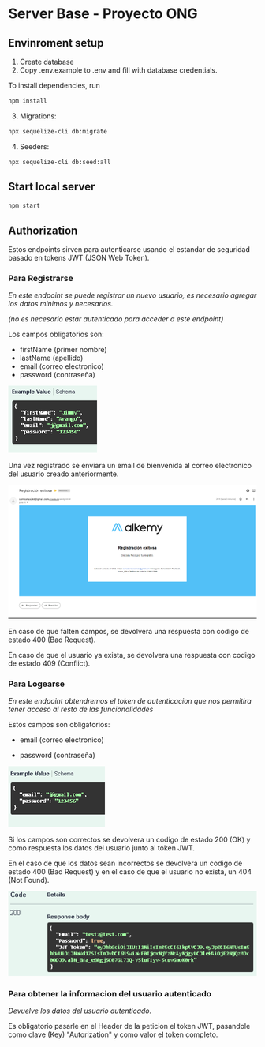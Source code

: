 # Server Base - Proyecto ONG

## Envinroment setup

1) Create database
2) Copy .env.example to .env and fill with database credentials.

To install dependencies, run
``` bash
npm install
```

3) Migrations:
``` bash
npx sequelize-cli db:migrate
```

4) Seeders:
``` bash
npx sequelize-cli db:seed:all
```

## Start local server

``` bash
npm start
```

## Authorization

Estos endpoints sirven para autenticarse usando el estandar de seguridad basado en tokens JWT (JSON Web Token).

### Para Registrarse

_En este endpoint se puede registrar un nuevo usuario, es necesario agregar los datos minimos y necesarios._

_(no es necesario estar autenticado para acceder a este endpoint)_

Los campos obligatorios son:

- firstName (primer nombre)
- lastName (apellido)
- email (correo electronico)
- password (contraseña)

![EJEMPLO](https://github.com/alkemyTech/OT266-server/blob/OT266-95/public/images/registerBody.png?raw=true)

Una vez registrado se enviara un email de bienvenida al correo electronico del usuario creado anteriormente.

![EJEMPLO](https://github.com/alkemyTech/OT266-server/blob/OT266-95/public/images/welcome.png?raw=true)

En caso de que falten campos, se devolvera una respuesta con codigo de estado 400 (Bad Request).

En caso de que el usuario ya exista, se devolvera una respuesta con codigo de estado 409 (Conflict).

### Para Logearse

  _En este endpoint obtendremos el token de autenticacion que nos permitira tener acceso al resto de las funcionalidades_

  Estos campos son obligatorios:
  
  - email (correo electronico)

  - password (contraseña)

![EJEMPLO](https://github.com/alkemyTech/OT266-server/blob/OT266-95/public/images/loginBody.png?raw=true)


Si los campos son correctos se devolvera un codigo de estado 200 (OK) y como respuesta los datos del usuario junto al token JWT.

En el caso de que los datos sean incorrectos se devolvera un codigo de estado 400 (Bad Request) y en el caso de que el usuario no exista, un 404 (Not Found).

![EJEMPLO](https://github.com/alkemyTech/OT266-server/blob/OT266-95/public/images/authResponse.png?raw=true)

### Para obtener la informacion del usuario autenticado

_Devuelve los datos del usuario autenticado._

Es obligatorio pasarle en el Header de la peticion el token JWT, pasandole como clave (Key) "Autorization" y como valor el token completo.





